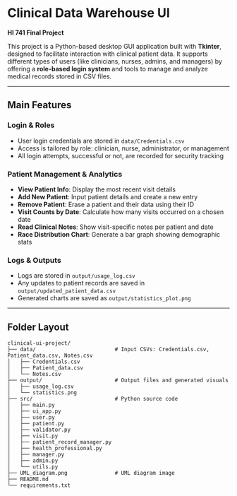 # Clinical Data Warehouse UI  
**HI 741 Final Project**

This project is a Python-based desktop GUI application built with **Tkinter**, designed to facilitate interaction with clinical patient data. It supports different types of users (like clinicians, nurses, admins, and managers) by offering a **role-based login system** and tools to manage and analyze medical records stored in CSV files.

---

## Main Features

### Login & Roles
- User login credentials are stored in `data/Credentials.csv`
- Access is tailored by role: clinician, nurse, administrator, or management
- All login attempts, successful or not, are recorded for security tracking

### Patient Management & Analytics
- **View Patient Info**: Display the most recent visit details
- **Add New Patient**: Input patient details and create a new entry
- **Remove Patient**: Erase a patient and their data using their ID
- **Visit Counts by Date**: Calculate how many visits occurred on a chosen date
- **Read Clinical Notes**: Show visit-specific notes per patient and date
- **Race Distribution Chart**: Generate a bar graph showing demographic stats

### Logs & Outputs
- Logs are stored in `output/usage_log.csv`
- Any updates to patient records are saved in `output/updated_patient_data.csv`
- Generated charts are saved as `output/statistics_plot.png`

---

## Folder Layout

```
clinical-ui-project/
├── data/                         # Input CSVs: Credentials.csv, Patient_data.csv, Notes.csv
│   ├── Credentials.csv
│   ├── Patient_data.csv
│   └── Notes.csv
├── output/                       # Output files and generated visuals
│   ├── usage_log.csv
│   └── statistics.png
├── src/                          # Python source code
│   ├── main.py
│   ├── ui_app.py
│   ├── user.py
│   ├── patient.py
│   ├── validator.py
│   ├── visit.py
│   ├── patient_record_manager.py
│   ├── health_professional.py
│   ├── manager.py
│   ├── admin.py
│   └── utils.py
├── UML_diagram.png               # UML diagram image
├── README.md
└── requirements.txt
```
